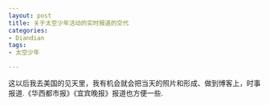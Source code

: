 ```yaml
---
layout: post
title: 关于太空少年活动的实时报道的交代
categories:
- Diandian
tags:
- 太空少年

---
```

这以后我去美国的见天里，我有机会就会把当天的照片和形成、做到博客上，时事报道.《华西都市报》《宜宾晚报》报道也方便一些.